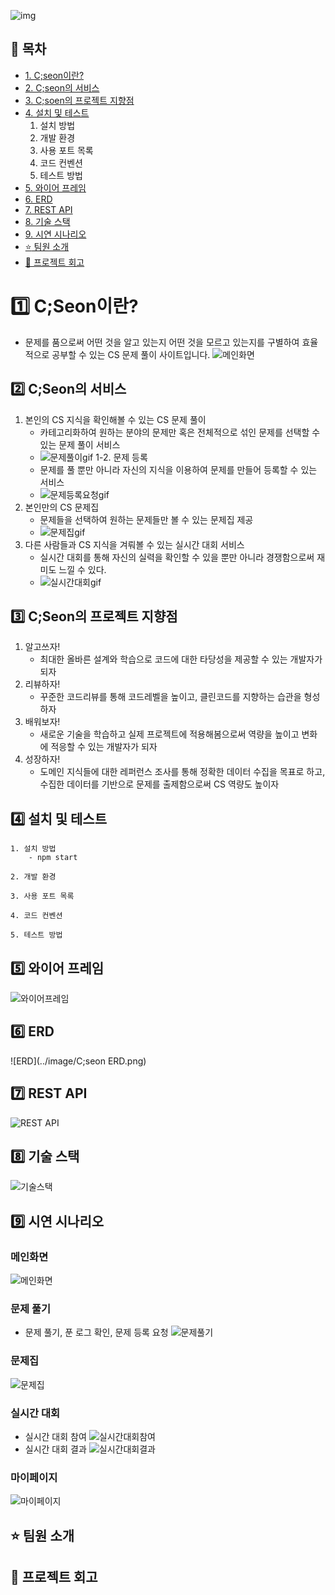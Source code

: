 ![img](../front/public/favicon.ico)


## :scroll: 목차

- [1. C;seon이란?](#one-cseon이란)
- [2. C;seon의 서비스](#two-c;seon의-서비스)
- [3. C;soen의 프로젝트 지향점](#three-c;seon의-프로젝트-지향점)
- [4. 설치 및 테스트](#four-설치-및-테스트)
    1. 설치 방법
    2. 개발 환경
    3. 사용 포트 목록
    4. 코드 컨벤션
    5. 테스트 방법
- [5. 와이어 프레임](#five-와이어-프레임)
- [6. ERD](#six-erd)
- [7. REST API](#seven-rest-api)
- [8. 기술 스택](#eight-기술-스택)
- [9. 시연 시나리오](#nine-시연-시나리오)
- [:star: 팀원 소개](#star-팀원-소개)
- [:star2: 프로젝트 회고](#star2-프로젝트-회고)

# :one: C;Seon이란?
- 문제를 품으로써 어떤 것을 알고 있는지 어떤 것을 모르고 있는지를 구별하여 효율적으로 공부할 수 있는 CS 문제 풀이 사이트입니다.
![메인화면](../image/메인화면.png)
## :two: C;Seon의 서비스
1. 본인의 CS 지식을 확인해볼 수 있는 CS 문제 풀이
    - 카테고리화하여 원하는 분야의 문제만 혹은 전체적으로 섞인 문제를 선택할 수 있는 문제 풀이 서비스
    - ![문제풀이gif]()
1-2. 문제 등록
    - 문제를 풀 뿐만 아니라 자신의 지식을 이용하여 문제를 만들어 등록할 수 있는 서비스
    - ![문제등록요청gif]()
2. 본인만의 CS 문제집
    - 문제들을 선택하여 원하는 문제들만 볼 수 있는 문제집 제공
    - ![문제집gif]()
3. 다른 사람들과 CS 지식을 겨뤄볼 수 있는 실시간 대회 서비스
    - 실시간 대회를 통해 자신의 실력을 확인할 수 있을 뿐만 아니라 경쟁함으로써 재미도 느낄 수 있다.
    - ![실시간대회gif]()
## :three: C;Seon의 프로젝트 지향점
1. 알고쓰자!
    - 최대한 올바른 설계와 학습으로 코드에 대한 타당성을 제공할 수 있는 개발자가 되자
2. 리뷰하자!
    - 꾸준한 코드리뷰를 통해 코드레벨을 높이고, 클린코드를 지향하는 습관을 형성하자
3. 배워보자!
    - 새로운 기술을 학습하고 실제 프로젝트에 적용해봄으로써 역량을 높이고 변화에 적응할 수 있는 개발자가 되자
4. 성장하자!
    - 도메인 지식들에 대한 레퍼런스 조사를 통해 정확한 데이터 수집을 목표로 하고, 수집한 데이터를 기반으로 문제를 출제함으로써 CS 역량도 높이자
## :four: 설치 및 테스트
    1. 설치 방법
        - npm start

    2. 개발 환경

    3. 사용 포트 목록

    4. 코드 컨벤션

    5. 테스트 방법

## :five: 와이어 프레임
![와이어프레임]()
## :six: ERD
![ERD](../image/C;seon ERD.png)
## :seven: REST API
![REST API]()
## :eight: 기술 스택
![기술스택]()
## :nine: 시연 시나리오
### 메인화면
![메인화면](/uploads/8ead00f4640ef5caf30c7f130ae350db/메인화면.gif)
### 문제 풀기
- 문제 풀기, 푼 로그 확인, 문제 등록 요청
![문제풀기](/uploads/d442bd648ca4fb5cff4dad9a7de5fd57/문제풀기.gif)
### 문제집
![문제집](/uploads/baa36ae505eccb84b886aa10028dc9f7/문제집.gif)
### 실시간 대회
- 실시간 대회 참여
![실시간대회참여](/uploads/12695c952a46e119153f2878473497f2/실시간대회참여.gif)
- 실시간 대회 결과
![실시간대회결과](/uploads/ef722c238c6929a088539c35ccf41abd/실시간대회결과.gif)
### 마이페이지
![마이페이지](/uploads/53e047439ae04bdb74ab343970291c45/마이페이지.gif)
## :star: 팀원 소개

## :star2: 프로젝트 회고

